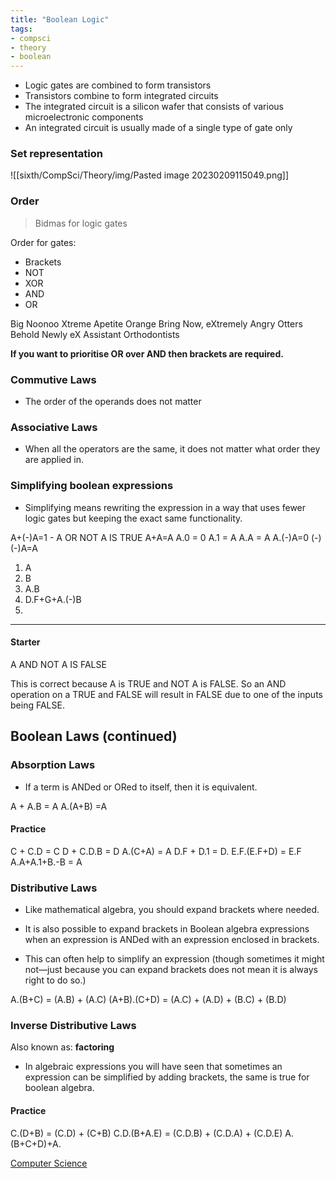 ```yaml
---
title: "Boolean Logic"
tags:
- compsci
- theory
- boolean
---
```



- Logic gates are combined to form transistors
- Transistors combine to form integrated circuits
- The integrated circuit is a silicon wafer that consists of various microelectronic components
- An integrated circuit is usually made of a single type of gate only


### Set representation


![[sixth/CompSci/Theory/img/Pasted image 20230209115049.png]]

### Order

> Bidmas for logic gates


Order for gates:

- Brackets
- NOT
- XOR
- AND
- OR

Big Noonoo Xtreme Apetite Orange
Bring Now, eXtremely Angry Otters
Behold Newly eX Assistant Orthodontists

**If you want to prioritise OR over AND then brackets are required.**

### Commutive Laws


- The order of the operands does not matter


### Associative Laws

- When all the operators are the same, it does not matter what order they are applied in.

### Simplifying boolean expressions

- Simplifying means rewriting the expression in a way that uses fewer logic gates but keeping the exact same functionality.

A+(-)A=1 - A OR NOT A IS TRUE
A+A=A
A.0 = 0
A.1 = A
A.A = A
A.(-)A=0
(-)(-)A=A

1) A
2) B
3) A.B
4) D.F+G+A.(-)B
5) 
---
#### Starter

A AND NOT A IS FALSE

This is correct because A is TRUE and NOT A is FALSE. So an AND operation on a TRUE and FALSE will result in FALSE due to one of the inputs being FALSE.

## Boolean Laws (continued)

### Absorption Laws

- If a term is ANDed or ORed to itself, then it is equivalent.

A + A.B = A
A.(A+B) =A



#### Practice

C + C.D = C
D + C.D.B = D
A.(C+A) = A
D.F + D.1 = D.
E.F.(E.F+D) = E.F
A.A+A.1+B.-B = A

### Distributive Laws

- Like mathematical algebra, you should expand brackets where needed.

- It is also possible to expand brackets in Boolean algebra expressions when an expression is ANDed with an expression enclosed in brackets.

- This can often help to simplify an expression (though sometimes it might not—just because you can expand brackets does not mean it is always right to do so.)

A.(B+C) = (A.B) + (A.C)
(A+B).(C+D) = (A.C) + (A.D) + (B.C) + (B.D)

### Inverse Distributive Laws

Also known as: **factoring**

- In algebraic expressions you will have seen that sometimes an expression can be simplified by adding brackets, the same is true for boolean algebra.

#### Practice

C.(D+B) = (C.D) + (C+B)
C.D.(B+A.E) = (C.D.B) + (C.D.A) + (C.D.E)
A.(B+C+D)+A.




[Computer Science](/ComputerScience)